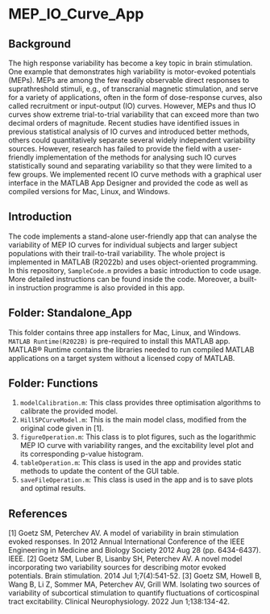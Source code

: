 # MEP_IO_Curve_App

## Background
The high response variability has become a key topic in brain stimulation. One example that demonstrates high variability is motor-evoked potentials (MEPs). MEPs are among the few readily observable direct responses to suprathreshold stimuli, e.g., of transcranial magnetic stimulation, and serve for a variety of applications, often in the form of dose-response curves, also called recruitment or input-output (IO) curves. However, MEPs and thus IO curves show extreme trial-to-trial variability that can exceed more than two decimal orders of magnitude. Recent studies have identified issues in previous statistical analysis of IO curves and introduced better methods, others could quantitatively separate several widely independent variability sources. However, research has failed to provide the field with a user-friendly implementation of the methods for analysing such IO curves statistically sound and separating variability so that they were limited to a few groups. We implemented recent IO curve methods with a graphical user interface in the MATLAB App Designer and provided the code as well as compiled versions for Mac, Linux, and Windows.


## Introduction
The code implements a stand-alone user-friendly app that can analyse the variability of MEP IO curves for individual subjects and larger subject populations with their trail-to-trail variability. The whole project is implemented in MATLAB (R2022b) and uses object-oriented programming. In this repository, `SampleCode.m` provides a basic introduction to code usage. More detailed instructions can be found inside the code. Moreover, a built-in instruction programme is also provided in this app.


## Folder: Standalone_App
This folder contains three app installers for Mac, Linux, and Windows. `MATLAB Runtime(R2022B)` is pre-required to install this MATLAB app. MATLAB® Runtime contains the libraries needed to run compiled MATLAB applications on a target system without a licensed copy of MATLAB.


## Folder: Functions
1. `modelCalibration.m`: This class provides three optimisation algorithms to calibrate the provided model.
2. `Hill5PCurveModel.m`: This is the main model class, modified from the original code given in [1].
3. `figureOperation.m`: This class is to plot figures, such as the logarithmic MEP IO curve with variability ranges, and the excitability level plot and its corresponding p-value histogram.
4. `tableOperation.m`: This class is used in the app and provides static methods to update the content of the GUI table.
5. `saveFileOperation.m`: This class is used in the app and is to save plots and optimal results.

## References
[1] Goetz SM, Peterchev AV. A model of variability in brain stimulation evoked responses. In 2012 Annual International Conference of the IEEE Engineering in Medicine and Biology Society 2012 Aug 28 (pp. 6434-6437). IEEE.
[2] Goetz SM, Luber B, Lisanby SH, Peterchev AV. A novel model incorporating two variability sources for describing motor evoked potentials. Brain stimulation. 2014 Jul 1;7(4):541-52.
[3] Goetz SM, Howell B, Wang B, Li Z, Sommer MA, Peterchev AV, Grill WM. Isolating two sources of variability of subcortical stimulation to quantify fluctuations of corticospinal tract excitability. Clinical Neurophysiology. 2022 Jun 1;138:134-42.
